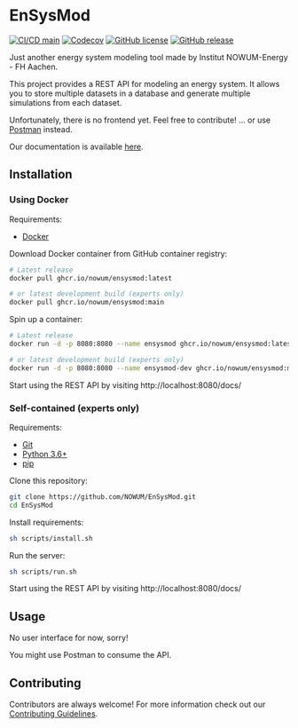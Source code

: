 # EnSysMod
[![CI/CD main](https://github.com/NOWUM/EnSysMod/actions/workflows/main.yml/badge.svg)](https://github.com/NOWUM/EnSysMod/actions/workflows/main.yml)
[![Codecov](https://codecov.io/gh/NOWUM/EnSysMod/branch/main/graph/badge.svg)](https://codecov.io/gh/NOWUM/EnSysMod/branch/main)
[![GitHub license](https://img.shields.io/github/license/NOWUM/EnSysMod.svg)](https://github.com/NOWUM/EnSysMod/blob/main/LICENSE)
[![GitHub release](https://img.shields.io/github/release/NOWUM/EnSysMod.svg)](https://github.com/NOWUM/EnSysMod/releases/)

Just another energy system modeling tool made by Institut NOWUM-Energy - FH Aachen.

This project provides a REST API for modeling an energy system. 
It allows you to store multiple datasets in a database and generate multiple simulations from each dataset.

Unfortunately, there is no frontend yet. Feel free to contribute! ... or use [Postman](https://www.postman.com/) 
instead.

Our documentation is available [here](https://nowum.github.io/EnSysMod/).

## Installation
### Using Docker
Requirements:
- [Docker](https://docs.docker.com/get-docker/)

Download Docker container from GitHub container registry:
```bash
# Latest release
docker pull ghcr.io/nowum/ensysmod:latest

# or latest development build (experts only)
docker pull ghcr.io/nowum/ensysmod:main
```

Spin up a container:
```bash
# Latest release
docker run -d -p 8080:8080 --name ensysmod ghcr.io/nowum/ensysmod:latest

# or latest development build (experts only)
docker run -d -p 8080:8080 --name ensysmod-dev ghcr.io/nowum/ensysmod:main
```

Start using the REST API by visiting http://localhost:8080/docs/

### Self-contained (experts only)
Requirements:
- [Git](https://git-scm.com/downloads)
- [Python 3.6+](https://www.python.org/downloads/)
- [pip](https://pip.pypa.io/en/stable/)

Clone this repository:
```bash
git clone https://github.com/NOWUM/EnSysMod.git
cd EnSysMod
```

Install requirements:
```bash
sh scripts/install.sh
```

Run the server:
```bash
sh scripts/run.sh
```

Start using the REST API by visiting http://localhost:8080/docs/

## Usage
No user interface for now, sorry!

You might use Postman to consume the API.

## Contributing
Contributors are always welcome! 
For more information check out our [Contributing Guidelines](https://github.com/NOWUM/EnSysMod/blob/main/CONTRIBUTING.md). 
